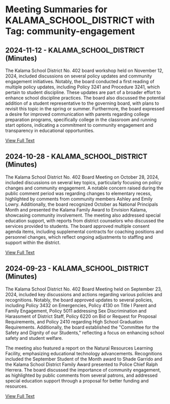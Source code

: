 # Meeting Summaries for KALAMA_SCHOOL_DISTRICT with Tag: community-engagement

## 2024-11-12 - KALAMA_SCHOOL_DISTRICT (Minutes)

The Kalama School District No. 402 board workshop held on November 12, 2024, included discussions on several policy updates and community engagement initiatives. Notably, the board conducted a first reading of multiple policy updates, including Policy 3241 and Procedure 3241, which pertain to student discipline. These updates are part of a broader effort to enhance school discipline practices. The board also discussed the potential addition of a student representative to the governing board, with plans to revisit this topic in the spring or summer. Furthermore, the board expressed a desire for improved communication with parents regarding college preparation programs, specifically college in the classroom and running start options, indicating a commitment to community engagement and transparency in educational opportunities.

[View Full Text](https://raw.githubusercontent.com/VoronoiPerspectives/WashingtonStateSchoolBoardExplorer/refs/heads/main/data/countries/usa/states/wa/counties/cowlitz/school_boards/kalama_school_district/2024/2024-11-12-minutes.txt)

## 2024-10-28 - KALAMA_SCHOOL_DISTRICT (Minutes)

The Kalama School District No. 402 Board Meeting on October 28, 2024, included discussions on several key topics, particularly focusing on policy changes and community engagement. A notable concern raised during the public comment period was regarding changes to elementary recess, highlighted by comments from community members Ashley and Emily Lowry. Additionally, the board recognized October as National Principals Month and presented the Kalama Family Award to Envision Kalama, showcasing community involvement. The meeting also addressed special education support, with reports from district counselors who discussed the services provided to students. The board approved multiple consent agenda items, including supplemental contracts for coaching positions and personnel changes, which reflect ongoing adjustments to staffing and support within the district.

[View Full Text](https://raw.githubusercontent.com/VoronoiPerspectives/WashingtonStateSchoolBoardExplorer/refs/heads/main/data/countries/usa/states/wa/counties/cowlitz/school_boards/kalama_school_district/2024/2024-10-28-minutes.txt)

## 2024-09-23 - KALAMA_SCHOOL_DISTRICT (Minutes)

The Kalama School District No. 402 Board Meeting held on September 23, 2024, included key discussions and actions regarding various policies and recognitions. Notably, the board approved updates to several policies, including Policy 3432 on Emergencies, Policy 4130 on Title I Parent and Family Engagement, Policy 5011 addressing Sex Discrimination and Harassment of District Staff, Policy 6220 on Bid or Request for Proposal Requirements, and Policy 2410 regarding High School Graduation Requirements. Additionally, the board established the "Committee for the Safety and Dignity of our Students," reflecting a focus on enhancing school safety and student welfare. 

The meeting also featured a report on the Natural Resources Learning Facility, emphasizing educational technology advancements. Recognitions included the September Student of the Month award to Shade Garrido and the Kalama School District Family Award presented to Police Chief Ralph Herrera. The board discussed the importance of community engagement, as highlighted by public comments from several patrons, and addressed special education support through a proposal for better funding and resources.

[View Full Text](https://raw.githubusercontent.com/VoronoiPerspectives/WashingtonStateSchoolBoardExplorer/refs/heads/main/data/countries/usa/states/wa/counties/cowlitz/school_boards/kalama_school_district/2024/2024-09-23-minutes.txt)

